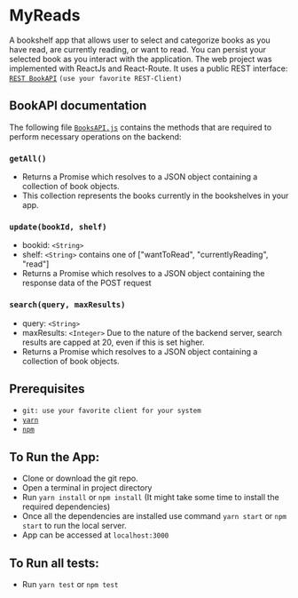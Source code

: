 # MyReads

A bookshelf app that allows user to select and categorize books as you have read, are currently reading, or want to read. You can persist your selected book as you interact with the application.
The web project was implemented with ReactJs and React-Route. It uses a public REST interface: [`REST BookAPI`](https://reactnd-books-api.udacity.com) `(use your favorite REST-Client)`

## BookAPI documentation 

The following file [`BooksAPI.js`](https://github.com/linuxbender/react-nd/blob/master/react-fundamentals/myreads/src/BooksApi.js) contains the methods that are required to perform necessary operations on the backend:

### `getAll()`
* Returns a Promise which resolves to a JSON object containing a collection of book objects.
* This collection represents the books currently in the bookshelves in your app.

### `update(bookId, shelf)`
* bookid: `<String>`
* shelf: `<String>` contains one of ["wantToRead", "currentlyReading", "read"]
* Returns a Promise which resolves to a JSON object containing the response data of the POST request

### `search(query, maxResults)`
* query: `<String>`
* maxResults: `<Integer>` Due to the nature of the backend server, search results are capped at 20, even if this is set higher.
* Returns a Promise which resolves to a JSON object containing a collection of book objects.

## Prerequisites
* `git: use your favorite client for your system` 
* [`yarn`](https://yarnpkg.com/lang/en/)
* [`npm`](https://www.npmjs.com/) 

## To Run the App:

* Clone or download the git repo.
* Open a terminal in project directory
* Run `yarn install` or `npm install` (It might take some time to install the required dependencies)
* Once all the dependencies are installed use command `yarn start` or `npm start`  to run the local server.
* App can be accessed at `localhost:3000`

## To Run all tests:
* Run `yarn test` or `npm test`

